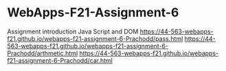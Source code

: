 # WebApps-F21-Assignment-6
Assignment introduction Java Script and DOM
https://44-563-webapps-f21.github.io/webapps-f21-assignment-6-Prachodd/pass.html
https://44-563-webapps-f21.github.io/webapps-f21-assignment-6-Prachodd/arthmetic.html
https://44-563-webapps-f21.github.io/webapps-f21-assignment-6-Prachodd/car.html
